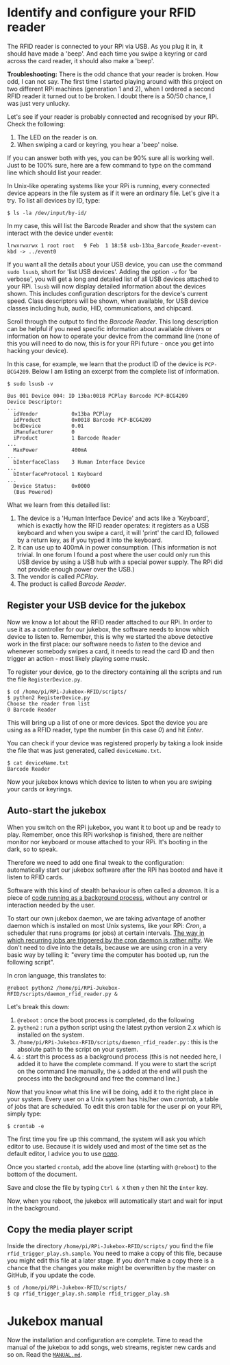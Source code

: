 # Identify and configure your RFID reader

The RFID reader is connected to your RPi via USB. As you plug it in, it should have made a 'beep'. And each time you swipe a keyring or card across the card reader, it should also make a 'beep'.

**Troubleshooting:** There is the odd chance that your reader is broken. How odd, I can not say. The first time I started playing around with this project on two different RPi machines (generation 1 and 2), when I ordered a second RFID reader it turned out to be broken. I doubt there is a 50/50 chance, I was just very unlucky. 

Let's see if your reader is probably connected and recognised by your RPi. Check the following:

1. The LED on the reader is on.
2. When swiping a card or keyring, you hear a 'beep' noise.

If you can answer both with yes, you can be 90% sure all is working well. Just to be 100% sure, here are a few command to type on the command line which should list your reader.

In Unix-like operating systems like your RPi is running, every connected device appears in the file system as if it were an ordinary file. Let's give it a try. To list all devices by ID, type:

~~~~
$ ls -la /dev/input/by-id/
~~~~

In my case, this will list the Barcode Reader and show that the system can interact with the device under `event0`:

~~~~
lrwxrwxrwx 1 root root   9 Feb  1 18:58 usb-13ba_Barcode_Reader-event-kbd -> ../event0
~~~~

If you want all the details about your USB device, you can use the command `sudo lsusb`, short for 'list USB devices'. Adding the option `-v` for 'be verbose', you will get a long and detailed list of all USB devices attached to your RPi. `lsusb` will now display detailed information about the devices shown. This includes configuration descriptors for the device's current speed. Class descriptors will be shown, when available, for USB device classes including hub, audio, HID, communications, and chipcard.

Scroll through the output to find the *Barcode Reader*. This long description can be helpful if you need specific information about available drivers or information on how to operate your device from the command line (none of this you will need to do now, this is for your RPi future - once you get into hacking your device).

In this case, for example, we learn that the product ID of the device is `PCP-BCG4209`. Below I am listing an excerpt from the complete list of information.

~~~~
$ sudo lsusb -v

Bus 001 Device 004: ID 13ba:0018 PCPlay Barcode PCP-BCG4209
Device Descriptor:
...
  idVendor           0x13ba PCPlay
  idProduct          0x0018 Barcode PCP-BCG4209
  bcdDevice          0.01
  iManufacturer      0 
  iProduct           1 Barcode Reader 
...
  MaxPower           400mA
...
  bInterfaceClass    3 Human Interface Device
...
  bInterfaceProtocol 1 Keyboard
...
  Device Status:     0x0000
  (Bus Powered)
~~~~

What we learn from this detailed list:

1. The device is a 'Human Interface Device' and acts like a 'Keyboard', which is exactly how the RFID reader operates: it registers as a USB keyboard and when you swipe a card, it will 'print' the card ID, followed by a return key, as if you typed it into the keyboard.
2. It can use up to 400mA in power consumption. (This information is not trivial. In one forum I found a post where the user could only run this USB device by using a USB hub with a special power supply. The RPi did not provide enough power over the USB.)
3. The vendor is called *PCPlay*.
4. The product is called *Barcode Reader*.

## Register your USB device for the jukebox

Now we know a lot about the RFID reader attached to our RPi. In order to use it as a controller for our jukebox, the software needs to know which device to listen to. Remember, this is why we started the above detective work in the first place: our software needs to *listen* to the device and whenever somebody swipes a card, it needs to read the card ID and then trigger an action - most likely playing some music.

To register your device, go to the directory containing all the scripts and run the file `RegisterDevice.py`.

~~~~
$ cd /home/pi/RPi-Jukebox-RFID/scripts/
$ python2 RegisterDevice.py
Choose the reader from list
0 Barcode Reader 
~~~~

This will bring up a list of one or more devices. Spot the device you are using as a RFID reader, type the number (in this case *0*) and hit *Enter*.

You can check if your device was registered properly by taking a look inside the file that was just generated, called `deviceName.txt`.

~~~~
$ cat deviceName.txt
Barcode Reader
~~~~

Now your jukebox knows which device to listen to when you are swiping your cards or keyrings.

## Auto-start the jukebox

When you switch on the RPi jukebox, you want it to boot up and be ready to play. Remember, once this RPi workshop is finished, there are neither monitor nor keyboard or mouse attached to your RPi. It's booting in the dark, so to speak.

Therefore we need to add one final tweak to the configuration: automatically start our jukebox software after the RPi has booted and have it listen to RFID cards.

Software with this kind of stealth behaviour is often called a *daemon*. It is a piece of [code running as a background process](https://en.wikipedia.org/wiki/Daemon_(computing)), without any control or interaction needed by the user.

To start our own jukebox daemon, we are taking advantage of another daemon which is installed on most Unix systems, like your RPi: *Cron*, a scheduler that runs programs (or jobs) at certain intervals. [The way in which recurring jobs are triggered by the cron daemon is rather nifty](https://en.wikipedia.org/wiki/Cron). We don't need to dive into the details, because we are using cron in a very basic way by telling it: "every time the computer has booted up, run the following script". 

In cron language, this translates to:

~~~~
@reboot python2 /home/pi/RPi-Jukebox-RFID/scripts/daemon_rfid_reader.py &
~~~~

Let's break this down:

1. `@reboot` : once the boot process is completed, do the following
2. `python2` : run a python script using the latest python version 2.x which is installed on the system.
3. `/home/pi/RPi-Jukebox-RFID/scripts/daemon_rfid_reader.py` : this is the absolute path to the script on your system.
4. `&` : start this process as a background process (this is not needed here, I added it to have the complete command. If you were to start the script on the command line manually, the `&` added at the end will push the process into the background and free the command line.)

Now that you know what this line will be doing, add it to the right place in your system. Every user on a Unix system has his/her own *crontab*, a table of jobs that are scheduled. To edit this cron table for the user pi on your RPi, simply type:

~~~~
$ crontab -e
~~~~

The first time you fire up this command, the system will ask you which editor to use. Because it is widely used and most of the time set as the default editor, I advice you to use [*nano*](https://www.nano-editor.org/).

Once you started `crontab`, add the above line (starting with `@reboot`) to the bottom of the document. 

Save and close the file by typing `Ctrl & X` then `y` then hit the `Enter` key.

Now, when you reboot, the jukebox will automatically start and wait for input in the background.

## Copy the media player script

Inside the directory `/home/pi/RPi-Jukebox-RFID/scripts/` you find the file `rfid_trigger_play.sh.sample`. You need to make a copy of this file, because you might edit this file at a later stage. If you don't make a copy there is a chance that the changes you make might be overwritten by the master on GitHub, if you update the code.

~~~~
$ cd /home/pi/RPi-Jukebox-RFID/scripts/
$ cp rfid_trigger_play.sh.sample rfid_trigger_play.sh
~~~~

# Jukebox manual

Now the installation and configuration are complete. Time to read the manual of the jukebox to add songs, web streams, register new cards and so on. Read the [`MANUAL.md`](MANUAL.md).